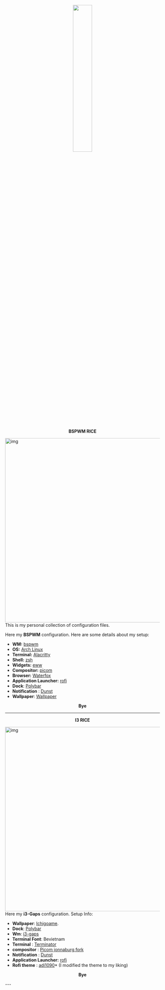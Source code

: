 <!-- HEADERS -->
<p align="center">
  <img width="35%" src="https://raw.githubusercontent.com/cybi00000/Normie-rice/main/Dot%20files/ign_waifu.png" />
</p>

<p align="center">
  <b> BSPWM RICE </b>
</p>
<img src="https://raw.githubusercontent.com/cybi00000/Normie-rice/main/Dot%20files/NOrmie2.png" alt="img" align="right" width="600px">
This is my personal collection of configuration files.

Here  my **BSPWM** configuration.
Here are some details about my setup:

   - **WM:**                   [bspwm](https://github.com/baskerville/bspwm)
   - **OS:**                   [Arch Linux](https://archlinux.org)
   - **Terminal:**             [Alacritty](https://github.com/alacritty/alacritty)
   - **Shell:**                [zsh](https://wiki.archlinux.org/index.php/Zsh)
   - **Widgets:**              [eww](https://github.com/elkowar/eww)
   - **Compositor:**           [picom](https://github.com/yshui/picom)
   - **Browser:**              [Waterfox](https://www.waterfox.net)
   - **Application Launcher:** [rofi](https://github.com/davatorium/rofi)
   - **Dock**:             [Polybar](https://github.com/polybar/polybar)
   - **Notification** :    [Dunst](https://github.com/dunst-project/dunst)
   - **Wallpaper**:      [Wallpaper](https://raw.githubusercontent.com/cybi00000/Normie-rice/main/Dot%20files/house.jpg)
   
<p align="center">
  <b> Bye </b>
</p>

---





<p align="center">
  <b> I3 RICE </b>
</p>
<img src="https://cdn.discordapp.com/attachments/862918880523583498/876800495463829524/ricecomplete.png" alt="img" align="right" width="600px">

Here  my **i3-Gaps** configuration.
Setup Info:

  - **Wallpaper**:        [Ichigoame](https://gelbooru.com/index.php?page=post&s=view&id=6195212&tags=ichigoame+).
  - **Dock**:             [Polybar](https://github.com/polybar/polybar)
  - **Wm**:               [i3-gaps](https://github.com/Airblader/i3)
  - **Terminal Font**:    Bevietnam
  - **Terminal** :        [Terminator](https://github.com/gnome-terminator/terminator)
  - **compositor** :      [Picom jonnaburg fork](https://github.com/jonaburg/picom)
  - **Notification** :    [Dunst](https://github.com/dunst-project/dunst)
  - **Application Launcher:** [rofi](https://github.com/davatorium/rofi)
  - **Rofi theme** :     [adi1090](https://github.com/adi1090x/rofi)* (I modified the theme to my liking) 

<p align="center">
  <b> Bye </b>
</p>
---







